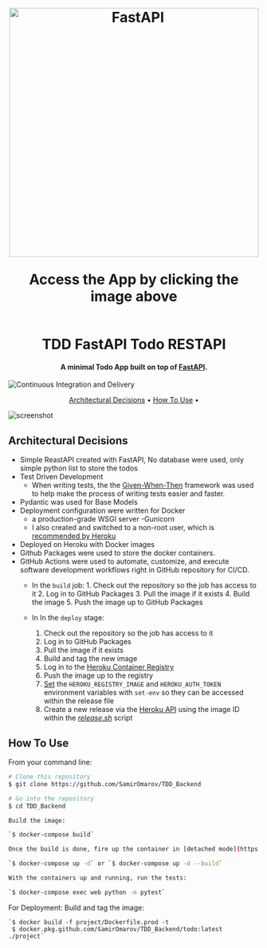 
<h1 align="center">
  <br>
  <a href="https://vast-ridge-58692.herokuapp.com/docs"><img src="https://fastapi.tiangolo.com/img/logo-margin/logo-teal.png" alt="FastAPI" width="500"></a>
  <br>
  <p> Access the App by clicking the image above</p>
  <br>
  TDD FastAPI Todo RESTAPI
  <br>
</h1>

<h4 align="center">A minimal Todo App built on top of <a href="https://fastapi.tiangolo.com/" target="_blank">FastAPI</a>.

</h4>


  

![Continuous Integration and Delivery](https://github.com/SamirOmarov/TDD_Backend/workflows/Continuous%20Integration%20and%20Delivery/badge.svg?branch=main)


<p align="center">
  <a href="#architectural-decisions">Architectural Decisions</a> •
  <a href="#how-to-use">How To Use</a> •
</p>

![screenshot](https://miro.medium.com/max/3840/1*LdQEEDzAhDhjpgsJbK4s2w.jpeg)

## Architectural Decisions

* Simple ReastAPI created with FastAPI, No database were used, only simple python list to store the todos
* Test Driven Development
  - When writing tests, the the [Given-When-Then](https://martinfowler.com/bliki/GivenWhenThen.html) framework was used to help make the process of writing tests easier and faster.
* Pydantic was used for Base Models
* Deployment configuration were written for Docker 
  - a production-grade WSGI server -Gunicorn
  - I also created and switched to a non-root user, which is [recommended by Heroku](https://devcenter.heroku.com/articles/container-registry-and-runtime#run-the-image-as-a-non-root-user)
* Deployed on Heroku with  Docker images
* Github Packages were used to store the docker containers.
* GitHub Actions were used to automate, customize, and execute software development workflows right in  GitHub repository for CI/CD. 
  - In the `build` job:
		1.  Check out the repository so the job has access to it
		2.  Log in to GitHub Packages
		3.  Pull the image if it exists
		4.  Build the image
		5.  Push the image up to GitHub Packages
		
  - In In the `deploy` stage:
	1.  Check out the repository so the job has access to it
	2.  Log in to GitHub Packages
	3.  Pull the image if it exists
	4.  Build and tag the new image
	5.  Log in to the [Heroku Container Registry](https://devcenter.heroku.com/articles/container-registry-and-runtime)
	6.  Push the image up to the registry
	7.  [Set](https://help.github.com/en/actions/reference/workflow-commands-for-github-actions#setting-an-environment-variable) the `HEROKU_REGISTRY_IMAGE` and `HEROKU_AUTH_TOKEN` environment variables with `set-env` so they can be accessed within the release file
	8.  Create a new release via the [Heroku API](https://devcenter.heroku.com/articles/container-registry-and-runtime#api) using the image ID within the _[release.sh](http://release.sh)_ script 

	

## How To Use

From your command line:

```bash
# Clone this repository
$ git clone https://github.com/SamirOmarov/TDD_Backend

# Go into the repository
$ cd TDD_Backend

Build the image:

`$ docker-compose build`

Once the build is done, fire up the container in [detached mode](https://docs.docker.com/engine/reference/run/#detached--d):

`$ docker-compose up -d` or `$ docker-compose up -d --build`

With the containers up and running, run the tests:

`$ docker-compose exec web python -m pytest`
```

For Deployment:
Build and tag the image:
```
`$ docker build -f project/Dockerfile.prod -t 
 $ docker.pkg.github.com/SamirOmarov/TDD_Backend/todo:latest ./project`
```
